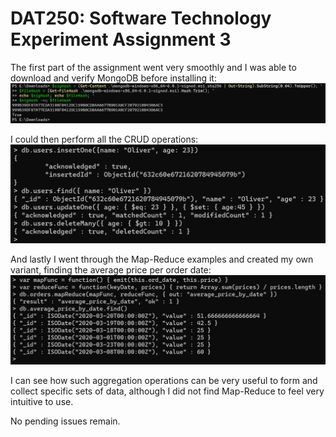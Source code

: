 # DAT250: Software Technology Experiment Assignment 3

The first part of the assignment went very smoothly and I was able to download and verify MongoDB before installing it:
![Confirmed hash screenshot](./images/confirm.png)

I could then perform all the CRUD operations:
![CRUD operations screenshot](./images/CRUD.png)

And lastly I went through the Map-Reduce examples and created my own variant, finding the average price per order date:
![Map-Reduce example screenshot](./images/Aggregate.png)

I can see how such aggregation operations can be very useful to form and collect specific sets of data, although I did not find Map-Reduce to feel very intuitive to use. 

No pending issues remain.
